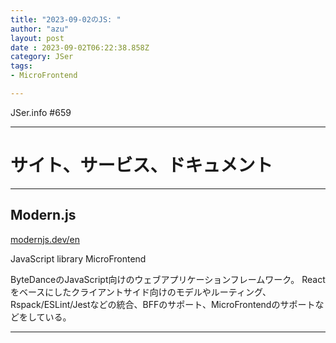 ```yaml
---
title: "2023-09-02のJS: "
author: "azu"
layout: post
date : 2023-09-02T06:22:38.858Z
category: JSer
tags:
- MicroFrontend

---
```


JSer.info #659

----

<h1 class="site-genre">サイト、サービス、ドキュメント</h1>

----

## Modern.js
[modernjs.dev/en](https://modernjs.dev/en "Modern.js")
<p class="jser-tags jser-tag-icon"><span class="jser-tag">JavaScript</span> <span class="jser-tag">library</span> <span class="jser-tag">MicroFrontend</span></p>

ByteDanceのJavaScript向けのウェブアプリケーションフレームワーク。
Reactをベースにしたクライアントサイド向けのモデルやルーティング、Rspack/ESLint/Jestなどの統合、BFFのサポート、MicroFrontendのサポートなどをしている。


----
